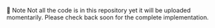 🚧 Note
Not all the code is in this repository yet it will be uploaded momentarily.
Please check back soon for the complete implementation.
